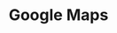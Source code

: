 ---
title: Google Maps
layout: post
image: /images/small/gmaps.jpg
external: https://www.google.com/maps
icons: <i class="fas fa-map-marker-alt"></i>
---